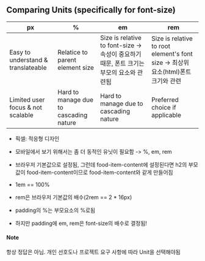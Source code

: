 ## Comparing Units (specifically for font-size)
| px                                 | %                               | em  | rem    |
| ---------------------------------- | ------------------------------- | --- | --- |
| Easy to understand & translateable | Relatice to parent element size | Size is relative to font-size -> 속성이 중요하기 때문, 폰트 크기는 부모의 요소와 관련됨    | Size is relative to root element's font size -> 최상위 요소(html)폰트 크기와 관련    |
| Limited user focus & not scalable  | Hard to manage due to cascading nature                                | Hard to manage due to cascading nature     | Preferred choice if applicable    |


- 픽셀: 적응형 디자인

- 모바일에서 보기 위해서는 좀 더 동적인 유닛이 필요함 -> %, em, rem

- 브라우저 기본값으로 설정됨, 그런데 food-item-content에 설정된다면 h2의 부모값이 food-item-content이므로 food-item-content와 같게 만들어짐 
- 1em == 100% 
- rem은 브라우저 기본값의 배수(2rem == 2 * 16px)

- padding의 %는 부모요소의 %로됨
- 하지만 padding에 em, rem은 font-size의 배수로 결정됨!

#### Note
항상 정답은 아님. 개인 선호도나 프로젝트 요구 사항에 따라 Unit을 선택해야됨

